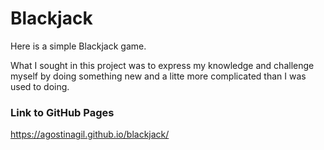 # Blackjack

Here is a simple Blackjack game.

What I sought in this project was to express my knowledge and challenge myself by doing something new and a litte more complicated than I was used to doing.

### Link to GitHub Pages
https://agostinagil.github.io/blackjack/
